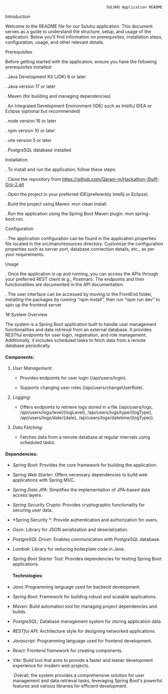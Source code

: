                                                  SULUHU Application README

Introduction

Welcome to the README file for our Suluhu application. This document serves as a guide to understand the structure, setup, and usage of the application. Below you'll find information on prerequisites, installation steps, configuration, usage, and other relevant details.

Prerequisites

Before getting started with the application, ensure you have the following prerequisites installed:

. Java Development Kit (JDK) 8 or later

. Java version 17 or later

. Maven (for building and managing dependencies)

. An Integrated Development Environment (IDE) such as IntelliJ IDEA or Eclipse (optional but recommended)

. node version 16 or later

. npm version 10 or later

. vite version 5 or later

. PostgrsSQL database installed


Installation

. To install and run the application, follow these steps:

. Clone the repository from https://github.com/Qarani-m/Hackathon-Stuff-Grp-2.git

. Open the project in your preferred IDE(prefererbly Intellij or Eclipse).

. Build the project using Maven: mvn clean install.

. Run the application using the Spring Boot Maven plugin: mvn spring-boot:run.


Configuration

. The application configuration can be found in the application.properties file located in the src/main/resources directory. Customize the configuration properties such as server port, database connection details, etc., as per your requirements.

Usage

. Once the application is up and running, you can access the APIs through your preferred REST client (e.g., Postman). The endpoints and their functionalities are documented in the API documentation.

. The user interface can be accessed by moving to the FrontEnd folder, installing the packages by running "npm install", then run "npm run dev" to spin up the frontend server

1# System Overview

The system is a Spring Boot application built to handle user management functionalities and data retrieval from an external database. It provides RESTful endpoints for user login, registration, and role management. Additionally, it includes scheduled tasks to fetch data from a remote database periodically.


#### Components:

1. *User Management*:
   
   - Provides endpoints for user login (/api/users/login).
     
   - Supports changing user roles (/api/users/changeUserRole).
  
  
2. *Logging*:

   - Offers endpoints to retrieve logs stored in a file (/api/users/logs, /api/users/logs/level/{logLevel}, /api/users/logs/type/{logType}, /api/users/logs/date/{date}, /api/users/logs/datetime/{logType}).
     

3. *Data Fetching*:
   
   - Fetches data from a remote database at regular intervals using scheduled tasks.
  

  #### Dependencies:
- *Spring Boot*: Provides the core framework for building the application.
  
- *Spring Web Starter*: Offers necessary dependencies to build web applications with Spring MVC.
  
- *Spring Data JPA*: Simplifies the implementation of JPA-based data access layers.
  
- *Spring Security Crypto*: Provides cryptographic functionality for securing user data.

- *Spring Security *: Provide authentication and authorization for users.
  
- *Gson*: Library for JSON serialization and deserialization.
  
- *PostgreSQL Driver*: Enables communication with PostgreSQL database.
  
- *Lombok*: Library for reducing boilerplate code in Java.
  
- *Spring Boot Starter Test*: Provides dependencies for testing Spring Boot applications.


   #### Technologies:
  
- *Java*: Programming language used for backend development.

- *Spring Boot*: Framework for building robust and scalable applications.
  
- *Maven*: Build automation tool for managing project dependencies and builds.
  
- *PostgreSQL*: Database management system for storing application data.
  
- *RESTful API*: Architecture style for designing networked applications.

- *Javascript*: Programming language used for frontend development.
  
- *React*: Frontend framework for creating components.
  
- *Vite*: Build tool that aims to provide a faster and leaner development experience for modern web projects.
  

  .Overall, the system provides a comprehensive solution for user management and data retrieval tasks, leveraging Spring Boot's powerful features and various libraries for efficient development.










